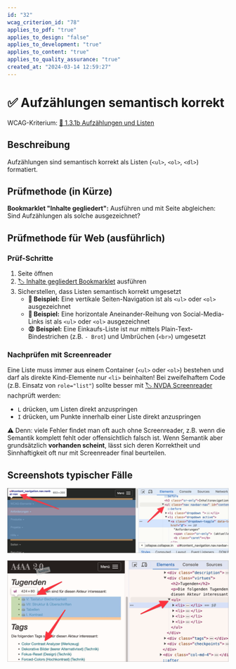 ```yaml
---
id: "32"
wcag_criterion_id: "78"
applies_to_pdf: "true"
applies_to_design: "false"
applies_to_development: "true"
applies_to_content: "true"
applies_to_quality_assurance: "true"
created_at: "2024-03-14 12:59:27"
---
```


# ✅ Aufzählungen semantisch korrekt

WCAG-Kriterium: [📜 1.3.1b Aufzählungen und Listen](..)

## Beschreibung

Aufzählungen sind semantisch korrekt als Listen (`<ul>`, `<ol>`, `<dl>`) formatiert.

## Prüfmethode (in Kürze)

**Bookmarklet "Inhalte gegliedert":** Ausführen und mit Seite abgleichen: Sind Aufzählungen als solche ausgezeichnet?

## Prüfmethode für Web (ausführlich)

### Prüf-Schritte

1. Seite öffnen
1. [🏷️ Inhalte gegliedert Bookmarklet](/de/tags/inhalte-gegliedert-bookmarklet) ausführen
1. Sicherstellen, dass Listen semantisch korrekt umgesetzt
    - **🙂 Beispiel:** Eine vertikale Seiten-Navigation ist als `<ul>` oder `<ol>` ausgezeichnet
    - **🙂 Beispiel:** Eine horizontale Aneinander-Reihung von Social-Media-Links ist als `<ul>` oder `<ol>` ausgezeichnet
    - **😡 Beispiel:** Eine Einkaufs-Liste ist nur mittels Plain-Text-Bindestrichen (z.B. `- Brot`) und Umbrüchen (`<br>`) umgesetzt

### Nachprüfen mit Screenreader

Eine Liste muss immer aus einem Container (`<ul>` oder `<ol>`) bestehen und darf als direkte Kind-Elemente nur `<li>` beinhalten! Bei zweifelhaftem Code (z.B. Einsatz von `role="list"`) sollte besser mit [🏷️ NVDA Screenreader](/de/tags/nvda-screenreader) nachprüft werden:

- `L` drücken, um Listen direkt anzuspringen
- `I` drücken, um Punkte innerhalb einer Liste direkt anzuspringen

⚠️ Denn: viele Fehler findet man oft auch ohne Screenreader, z.B. wenn die Semantik komplett fehlt oder offensichtlich falsch ist. Wenn Semantik aber grundsätzlich **vorhanden scheint**, lässt sich deren Korrektheit und Sinnhaftigkeit oft nur mit Screenreader final beurteilen.

## Screenshots typischer Fälle

![Navigations-Liste in A4AA](images/navigations-liste-in-a4aa.png)

![Diverse Listen in A4AA](images/diverse-listen-in-a4aa.png)